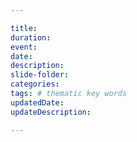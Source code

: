 ```yaml
---

title:
duration:
event: 
date: 
description: 
slide-folder: 
categories: 
tags: # thematic key words 
updatedDate:
updateDescription: 

---
```


